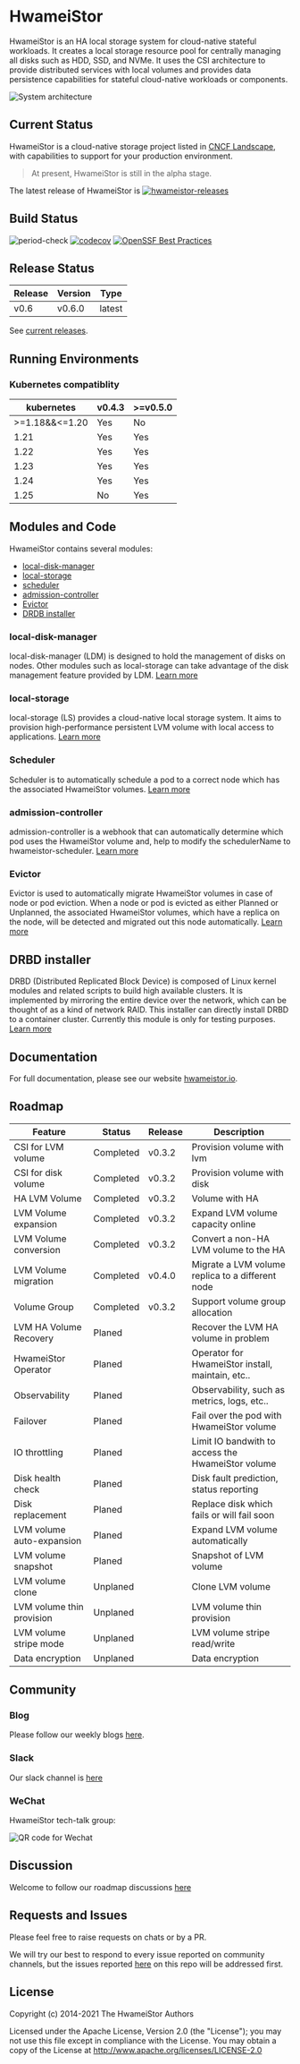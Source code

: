 # HwameiStor

HwameiStor is an HA local storage system for cloud-native stateful workloads.
It creates a local storage resource pool for centrally managing all disks such as HDD, SSD, and NVMe.
It uses the CSI architecture to provide distributed services with local volumes and provides data
persistence capabilities for stateful cloud-native workloads or components.

![System architecture](docs/docs/img/architecture.png)

## Current Status

HwameiStor is a cloud-native storage project listed in [CNCF Landscape](https://landscape.cncf.io/?selected=hwamei-stor),
with capabilities to support for your production environment.

> At present, HwameiStor is still in the alpha stage.

The latest release of HwameiStor is [![hwameistor-releases](https://img.shields.io/github/v/release/hwameistor/hwameistor.svg?include_prereleases)](https://github.com/hwameistor/hwameistor/releases)

## Build Status

![period-check](https://github.com/hwameistor/hwameistor/actions/workflows/period-check.yml/badge.svg) [![codecov](https://codecov.io/gh/hwameistor/hwameistor/branch/main/graph/badge.svg?token=AWRUI46FEX)](https://codecov.io/gh/hwameistor/hwameistor) [![OpenSSF Best Practices](https://bestpractices.coreinfrastructure.org/projects/5685/badge)](https://bestpractices.coreinfrastructure.org/projects/5685)

## Release Status

| Release | Version | Type   |
|---------|---------|--------|
| v0.6    | v0.6.0  | latest |

See [current releases](https://github.com/hwameistor/hwameistor/releases).

## Running Environments

### Kubernetes compatiblity
| kubernetes | v0.4.3     | >=v0.5.0 |
| ---------- | ---------- |-------|
| >=1.18&&<=1.20 | Yes   | No    | 
| 1.21       | Yes   | Yes  | 
| 1.22       | Yes    | Yes  | 
| 1.23       | Yes    | Yes  | 
| 1.24       | Yes    | Yes  | 
| 1.25       | No | Yes | 

## Modules and Code

HwameiStor contains several modules:

* [local-disk-manager](#local-disk-manager)
* [local-storage](#local-storage)
* [scheduler](#scheduler)
* [admission-controller](#admission-controller)
* [Evictor](#evictor)
* [DRDB installer](#drbd-installer)

### local-disk-manager

local-disk-manager (LDM) is designed to hold the management of disks on nodes.
Other modules such as local-storage can take advantage of the disk management feature provided by LDM.
[Learn more](docs/docs/architecture/modules/ldm.md)

### local-storage

local-storage (LS) provides a cloud-native local storage system.
It aims to provision high-performance persistent LVM volume with local access to applications.
[Learn more](docs/docs/architecture/modules/ls.md)

### Scheduler

Scheduler is to automatically schedule a pod to a correct node which has the associated HwameiStor volumes.
[Learn more](docs/docs/architecture/modules/scheduler.md)

### admission-controller

admission-controller is a webhook that can automatically determine which pod uses the HwameiStor volume and,
help to modify the schedulerName to hwameistor-scheduler.
[Learn more](docs/docs/architecture/modules/admission_controller.md)

### Evictor

Evictor is used to automatically migrate HwameiStor volumes in case of node or pod eviction.
When a node or pod is evicted as either Planned or Unplanned, the associated HwameiStor volumes,
which have a replica on the node, will be detected and migrated out this node automatically.
[Learn more](docs/docs/architecture/modules/evictor.md)

## DRBD installer

DRBD (Distributed Replicated Block Device) is composed of Linux kernel modules and related scripts
to build high available clusters. It is implemented by mirroring the entire device over the network,
which can be thought of as a kind of network RAID. This installer can directly install DRBD to a
container cluster. Currently this module is only for testing purposes.
[Learn more](docs/docs/architecture/modules/drbd.md)

## Documentation

For full documentation, please see our website [hwameistor.io](https://hwameistor.io/docs/intro).

## Roadmap

| Feature                                   | Status        | Release   |  Description                                      |
|------------------------------------------ |-----------    |---------  |-------------------------------------------------- |
| CSI for LVM volume                        | Completed     | v0.3.2    | Provision volume with lvm                         |
| CSI for disk volume                       | Completed     | v0.3.2    | Provision volume with disk                        |
| HA LVM Volume                             | Completed     | v0.3.2    | Volume with HA                                    |
| LVM Volume expansion                      | Completed     | v0.3.2    | Expand LVM volume capacity online                 |
| LVM Volume conversion                     | Completed     | v0.3.2    | Convert a non-HA LVM volume to the HA             |
| LVM Volume migration                      | Completed     | v0.4.0    | Migrate a LVM volume replica to a different node  |
| Volume Group                              | Completed     | v0.3.2    | Support volume group allocation                   |
| LVM HA Volume Recovery                    | Planed        |           | Recover the LVM HA volume in problem              |
| HwameiStor Operator                       | Planed        |           | Operator for HwameiStor install, maintain, etc..  |
| Observability                             | Planed        |           | Observability, such as metrics, logs, etc..       |
| Failover                                  | Planed        |           | Fail over the pod with HwameiStor volume          |
| IO throttling                             | Planed        |           | Limit IO bandwith to access the HwameiStor volume |
| Disk health check                         | Planed        |           | Disk fault prediction, status reporting           |
| Disk replacement                          | Planed        |           | Replace disk which fails or will fail soon        |
| LVM volume auto-expansion                 | Planed        |           | Expand LVM volume automatically                   |
| LVM volume snapshot                       | Planed        |           | Snapshot of LVM volume                            |
| LVM volume clone                          | Unplaned      |           | Clone LVM volume                                  |
| LVM volume thin provision                 | Unplaned      |           | LVM volume thin provision                         |
| LVM volume stripe mode                    | Unplaned      |           | LVM volume stripe read/write                      |
| Data encryption                           | Unplaned      |           | Data encryption                                   |

## Community

### Blog

Please follow our weekly blogs [here](https://hwameistor.io/blog).

### Slack

Our slack channel is [here](https://join.slack.com/t/hwameistor/shared_invite/zt-1dkabcq2c-KIRBJDBc_GgZZfeLrooK6g)

### WeChat

HwameiStor tech-talk group:

![QR code for Wechat](./docs/docs/img/wechat.png)

## Discussion

Welcome to follow our roadmap discussions [here](https://github.com/hwameistor/hwameistor/discussions)

## Requests and Issues

Please feel free to raise requests on chats or by a PR.  

We will try our best to respond to every issue reported on community channels,
but the issues reported [here](https://github.com/hwameistor/hwameistor/discussions)
on this repo will be addressed first.

## License

Copyright (c) 2014-2021 The HwameiStor Authors

Licensed under the Apache License, Version 2.0 (the "License");
you may not use this file except in compliance with the License.
You may obtain a copy of the License at
<http://www.apache.org/licenses/LICENSE-2.0>
